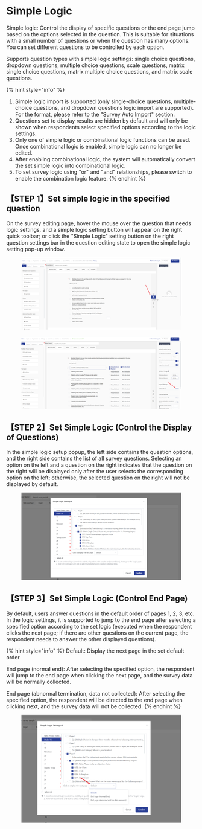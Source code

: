 # Simple Logic

Simple logic: Control the display of specific questions or the end page jump based on the options selected in the question. This is suitable for situations with a small number of questions or when the question has many options. You can set different questions to be controlled by each option.

Supports question types with simple logic settings: single choice questions, dropdown questions, multiple choice questions, scale questions, matrix single choice questions, matrix multiple choice questions, and matrix scale questions.

{% hint style="info" %}
1. Simple logic import is supported (only single-choice questions, multiple-choice questions, and dropdown questions logic import are supported). For the format, please refer to the "Survey Auto Import" section.
2. Questions set to display results are hidden by default and will only be shown when respondents select specified options according to the logic settings.
3. Only one of simple logic or combinational logic functions can be used. Once combinational logic is enabled, simple logic can no longer be edited.
4. After enabling combinational logic, the system will automatically convert the set simple logic into combinational logic.
5. To set survey logic using "or" and "and" relationships, please switch to enable the combination logic feature.
{% endhint %}

## 【STEP 1】Set simple logic in the specified question

On the survey editing page, hover the mouse over the question that needs logic settings, and a simple logic setting button will appear on the right quick toolbar; or click the "Simple Logic" setting button on the right question settings bar in the question editing state to open the simple logic setting pop-up window.

<figure><img src="../../../.gitbook/assets/image (2) (1) (1) (1) (1).png" alt=""><figcaption></figcaption></figure>

<figure><img src="../../../.gitbook/assets/image (3) (1) (1) (1) (1).png" alt=""><figcaption></figcaption></figure>

## 【STEP 2】Set Simple Logic (Control the Display of Questions)

In the simple logic setup popup, the left side contains the question options, and the right side contains the list of all survey questions. Selecting an option on the left and a question on the right indicates that the question on the right will be displayed only after the user selects the corresponding option on the left; otherwise, the selected question on the right will not be displayed by default.

<figure><img src="../../../.gitbook/assets/image (4) (1) (1) (1) (1).png" alt=""><figcaption></figcaption></figure>

## 【STEP 3】Set Simple Logic (Control End Page)

By default, users answer questions in the default order of pages 1, 2, 3, etc. In the logic settings, it is supported to jump to the end page after selecting a specified option according to the set logic (executed when the respondent clicks the next page; if there are other questions on the current page, the respondent needs to answer the other displayed questions).

{% hint style="info" %}
Default: Display the next page in the set default order

End page (normal end): After selecting the specified option, the respondent will jump to the end page when clicking the next page, and the survey data will be normally collected.

End page (abnormal termination, data not collected): After selecting the specified option, the respondent will be directed to the end page when clicking next, and the survey data will not be collected.
{% endhint %}

<figure><img src="../../../.gitbook/assets/image (5) (1) (1) (1) (1).png" alt=""><figcaption></figcaption></figure>
